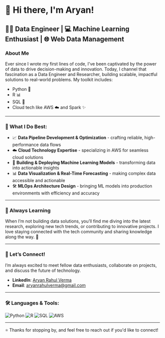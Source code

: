 # 👋 Hi there, I'm Aryan!

## 🧑‍💻 Data Engineer | 💻 Machine Learning Enthusiast | 🌐 Web Data Management

### About Me
Ever since I wrote my first lines of code, I've been captivated by the power of data to drive decision-making and innovation. Today, I channel that fascination as a Data Engineer and Researcher, building scalable, impactful solutions to real-world problems. My toolkit includes:
- Python 🐍
- R 📊
- SQL 💾
- Cloud tech like AWS ☁️ and Spark ✨

---

### 🔧 What I Do Best:
- 📈 **Data Pipeline Development & Optimization** - crafting reliable, high-performance data flows
- ☁️ **Cloud Technology Expertise** - specializing in AWS for seamless cloud solutions
- 🤖 **Building & Deploying Machine Learning Models** - transforming data into actionable insights
- 📊 **Data Visualization & Real-Time Forecasting** - making complex data accessible and actionable
- 🛠 **MLOps Architecture Design** - bringing ML models into production environments with efficiency and accuracy

---

### 🌱 Always Learning
When I’m not building data solutions, you’ll find me diving into the latest research, exploring new tech trends, or contributing to innovative projects. I love staying connected with the tech community and sharing knowledge along the way. 🚀

---

### 💬 Let’s Connect!
I’m always excited to meet fellow data enthusiasts, collaborate on projects, and discuss the future of technology. 

- **LinkedIn**: [Aryan Rahul Verma](https://www.linkedin.com/in/aryanrahulverma)
- **Email**: aryanrahulverma@gmail.com

---

### 🛠 Languages & Tools:
![Python](https://img.shields.io/badge/Python-3670A0?style=for-the-badge&logo=python&logoColor=ffdd54) ![R](https://img.shields.io/badge/R-276DC3?style=for-the-badge&logo=r&logoColor=white) ![SQL](https://img.shields.io/badge/SQL-336791?style=for-the-badge&logo=postgresql&logoColor=white) ![AWS](https://img.shields.io/badge/AWS-232F3E?style=for-the-badge&logo=amazonaws&logoColor=white)

---

⭐️ Thanks for stopping by, and feel free to reach out if you'd like to connect!
